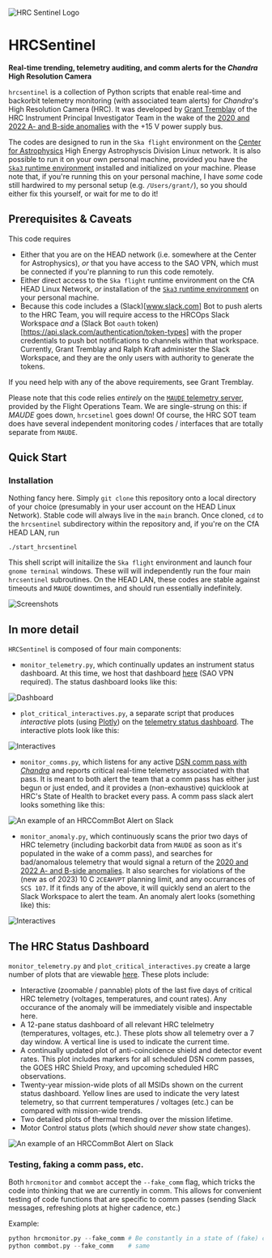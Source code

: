 
![HRC Sentinel Logo](misc/hrcsentinel_logo.png)

# HRCSentinel
__Real-time trending, telemetry auditing, and comm alerts for the *Chandra* High Resolution Camera__

`hrcsentinel` is a collection of Python scripts that enable real-time and backorbit telemetry monitoring (with associated team alerts) for *Chandra*'s High Resolution Camera (HRC). It was developed by [Grant Tremblay](www.granttremblay.com) of the HRC Instrument Principal Investigator Team in the wake of the [2020 and 2022 A- and B-side anomalies](https://cxc.cfa.harvard.edu/newsletters/news_31/article4.html) with the +15 V power supply bus. 

The codes are designed to run in the `Ska flight` environment on the [Center for Astrophysics](www.cfa.harvard.edu) High Energy Astrophyscis Division Linux network. It is also possible to run it on your own personal machine, provided you have the [`Ska3` runtime environment](https://github.com/sot/skare3/wiki/Ska3-runtime-environment-for-users) installed and initialized on your machine. Please note that, if you're running this on your personal machine, I have *some* code still hardwired to my personal setup (e.g. `/Users/grant/`), so you should either fix this yourself, or wait for me to do it! 

## Prerequisites & Caveats

This code requires
* Either that you are on the HEAD network (i.e. somewhere at the Center for Astrophysics), *or* that you have access to the SAO VPN, which must be connected if you're planning to run this code remotely. 
* Either direct access to the `Ska flight` runtime environment on the CfA HEAD Linux Network, *or* installation of the [`Ska3` runtime environment](https://github.com/sot/skare3/wiki/Ska3-runtime-environment-for-users) on your personal machine. 
* Because this code includes a (Slack)[www.slack.com] Bot to push alerts to the HRC Team, you will require access to the HRCOps Slack Workspace *and* a (Slack Bot `oauth` token)[https://api.slack.com/authentication/token-types] with the proper credentials to push bot notifications to channels within that workspace. Currently, Grant Tremblay and Ralph Kraft administer the Slack Workspace, and they are the only users with authority to generate the tokens. 

If you need help with any of the above requirements, see Grant Tremblay. 

Please note that this code relies *entirely* on the [`MAUDE` telemetry server](https://occweb.cfa.harvard.edu/twiki/bin/view/Software/MAUDE/WebHome), provided by the Flight Operations Team. We are single-strung on this: if *MAUDE* goes down, `hrcsetinel` goes down! Of course, the HRC SOT team does have several independent monitoring codes / interfaces that are totally separate from `MAUDE`. 

## Quick Start

### Installation
Nothing fancy here. Simply `git clone` this repository onto a local directory of your choice (presumably in your user account on the HEAD Linux Network). Stable code will always live in the `main` branch. Once cloned, `cd` to the `hrcsentinel` subdirectory within the repository and, if you're on the CfA HEAD LAN, run 
```
./start_hrcsentinel
```

This shell script will initailize the `Ska flight` environment and launch four `gnome terminal` windows. These will will independently run the four main `hrcsentinel` subroutines. On the HEAD LAN, these codes are stable against timeouts and `MAUDE` downtimes, and should run essentially indefinitely. 

![Screenshots](misc/4panel.png)

## In more detail

`HRCSentinel` is composed of four main components:

* `monitor_telemetry.py`, which continually updates an instrument status dashboard. At this time, we host that dashboard [here](https://icxc.cfa.harvard.edu/hrcops/hrcmonitor/) (SAO VPN required). The status dashboard looks like this: 

![Dashboard](misc/screenshots.png)

* `plot_critical_interactives.py`, a separate script that produces *interactive* plots (using [Plotly](https://plotly.com/)) on the [telemetry status dashboard](https://icxc.cfa.harvard.edu/hrcops/hrcmonitor/). The interactive plots look like this: 

![Interactives](misc/interactives.png)

* `monitor_comms.py`, which listens for any active [DSN comm pass with *Chandra*](https://cxc.cfa.harvard.edu/mta/ASPECT/arc/) and reports critical real-time telemetry associated with that pass. It is meant to both alert the team that a comm pass has either just begun or just ended, and it provides a (non-exhaustive) quicklook at HRC's State of Health to bracket every pass. A comm pass slack alert looks something like this: 

![An example of an HRCCommBot Alert on Slack](misc/commbot_1.png)

* `monitor_anomaly.py`, which continuously scans the prior two days of HRC telemetry (including backorbit data from `MAUDE` as soon as it's populated in the wake of a comm pass), and searches for bad/anomalous telemetry that would signal a return of the [2020 and 2022 A- and B-side anomalies](https://cxc.cfa.harvard.edu/newsletters/news_31/article4.html). It also searches for violations of the (new as of 2023) 10 C `2CEAHVPT` planning limit, and any occurrances of `SCS 107`. If it finds any of the above, it will quickly send an alert to the Slack Workspace to alert the team. An anomaly alert looks (something like) this: 

![Interactives](misc/example_alert.png)



## The HRC Status Dashboard

`monitor_telemetry.py` and `plot_critical_interactives.py` create a large number of plots that are viewable [here](https://icxc.cfa.harvard.edu/hrcops/hrcmonitor/). These plots include:

  * Interactive (zoomable / pannable) plots of the last five days of critical HRC telemetry (voltages, temperatures, and count rates). Any occurance of the anomaly will be immediately visible and inspectable here. 
  * A 12-pane status dashboard of all relevant HRC telelmetry (temperatures, voltages, etc.). These plots show all telemetry over a 7 day window. A vertical line is used to indicate the current time.
  * A continually updated plot of anti-coincidence shield and detector event rates. This plot includes markers for all scheduled DSN comm passes, the GOES HRC Shield Proxy, and upcoming scheduled HRC observations. 
  * Twenty-year mission-wide plots of all MSIDs shown on the current status dashboard. Yellow lines are used to indicate the very latest telemetry, so that currrent temperatures / voltages (etc.) can be compared with mission-wide trends.
  * Two detailed plots of thermal trending over the mission lifetime.
  * Motor Control status plots (which should *never* show state changes). 

![An example of an HRCCommBot Alert on Slack](misc/hrcmonitor_examples.png)



### Testing, faking a comm pass, etc.

Both ```hrcmonitor``` and ```commbot``` accept the ```--fake_comm``` flag, which tricks the code into thinking that we are currently in comm. This allows for convenient testing of code functions that are specific to comm passes (sending Slack messages, refreshing plots at higher cadence, etc.)

Example:

```python
python hrcmonitor.py --fake_comm # Be constantly in a state of (fake) comm
python commbot.py --fake_comm    # same
```
